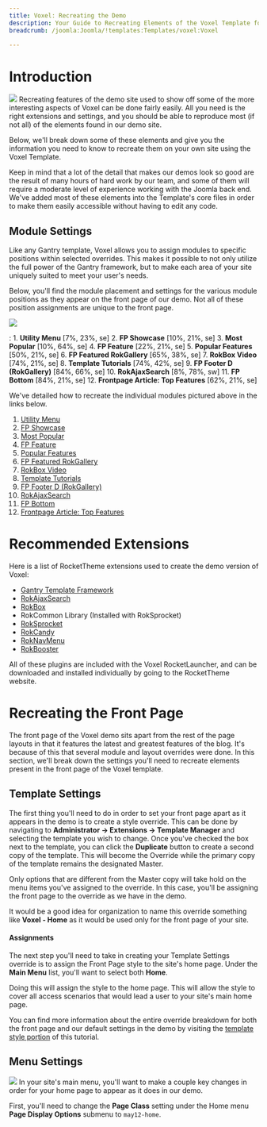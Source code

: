 ```yaml
---
title: Voxel: Recreating the Demo
description: Your Guide to Recreating Elements of the Voxel Template for Joomla
breadcrumb: /joomla:Joomla/!templates:Templates/voxel:Voxel

---
```


Introduction
=====
![][voxel2]
Recreating features of the demo site used to show off some of the more interesting aspects of Voxel can be done fairly easily. All you need is the right extensions and settings, and you should be able to reproduce most (if not all) of the elements found in our demo site. 

Below, we'll break down some of these elements and give you the information you need to know to recreate them on your own site using the Voxel Template.

Keep in mind that a lot of the detail that makes our demos look so good are the result of many hours of hard work by our team, and some of them will require a moderate level of experience working with the Joomla back end. We've added most of these elements into the Template's core files in order to make them easily accessible without having to edit any code.

Module Settings
-----
Like any Gantry template, Voxel allows you to assign modules to specific positions within selected overrides. This makes it possible to not only utilize the full power of the Gantry framework, but to make each area of your site uniquely suited to meet your user's needs.

Below, you'll find the module placement and settings for the various module positions as they appear on the front page of our demo. Not all of these position assignments are unique to the front page.

![][Voxel]

:   1. **Utility Menu**  [7%, 23%, se]
    2. **FP Showcase**  [10%, 21%, se]
    3. **Most Popular**  [10%, 64%, se]
    4. **FP Feature**  [22%, 21%, se]
    5. **Popular Features**  [50%, 21%, se]
    6. **FP Featured RokGallery**  [65%, 38%, se]
    7. **RokBox Video**  [74%, 21%, se]
    8. **Template Tutorials**  [74%, 42%, se]
    9. **FP Footer D (RokGallery)**  [84%, 66%, se]
    10. **RokAjaxSearch**  [8%, 78%, sw]
    11. **FP Bottom**  [84%, 21%, se]
    12. **Frontpage Article: Top Features** [62%, 21%, se]

We've detailed how to recreate the individual modules pictured above in the links below.

1. [Utility Menu][module1]
2. [FP Showcase][module2]
3. [Most Popular][module3]
4. [FP Feature][module4]
5. [Popular Features][module5]
6. [FP Featured RokGallery][module6]
7. [RokBox Video][module7]
8. [Template Tutorials][module8]
9. [FP Footer D (RokGallery)][module9]
10. [RokAjaxSearch][module10]
11. [FP Bottom][module11]
12. [Frontpage Article: Top Features][module12]

Recommended Extensions
=====
Here is a list of RocketTheme extensions used to create the demo version of Voxel:

* [Gantry Template Framework][gantry]
* [RokAjaxSearch][rokajaxsearch]
* [RokBox][rokbox]
* RokCommon Library (Installed with RokSprocket)
* [RokSprocket][roksprocket]
* [RokCandy][rokcandy]
* [RokNavMenu][roknavmenu]
* [RokBooster][rokbooster]

All of these plugins are included with the Voxel RocketLauncher, and can be downloaded and installed individually by going to the RocketTheme website.

Recreating the Front Page
=====
The front page of the Voxel demo sits apart from the rest of the page layouts in that it features the latest and greatest features of the blog. It's because of this that several module and layout overrides were done. In this section, we'll break down the settings you'll need to recreate elements present in the front page of the Voxel template.

Template Settings
-----
The first thing you'll need to do in order to set your front page apart as it appears in the demo is to create a style override. This can be done by navigating to **Administrator -> Extensions -> Template Manager** and selecting the template you wish to change.  Once you've checked the box next to the template, you can click the **Duplicate** button to create a second copy of the template. This will become the Override while the primary copy of the template remains the designated Master.

Only options that are different from the Master copy will take hold on the menu items you've assigned to the override. In this case, you'll be assigning the front page to the override as we have in the demo.

It would be a good idea for organization to name this override something like **Voxel - Home** as it would be used only for the front page of your site.

#### Assignments
The next step you'll need to take in creating your Template Settings override is to assign the Front Page style to the site's home page. Under the **Main Menu** list, you'll want to select both **Home**.

Doing this will assign the style to the home page. This will allow the style to cover all access scenarios that would lead a user to your site's main home page.

You can find more information about the entire override breakdown for both the front page and our default settings in the demo by visiting the [template style portion][demooverride] of this tutorial.

Menu Settings
-----
![][mainmenu]
In your site's main menu, you'll want to make a couple key changes in order for your home page to appear as it does in our demo.

First, you'll need to change the **Page Class** setting under the Home menu **Page Display Options** submenu to `may12-home`.

[gantry]: http://gantry-framework.org/download
[rokajaxsearch]: http://www.rockettheme.com/extensions-joomla/rokajaxsearch
[rokbox]: http://www.rockettheme.com/extensions-joomla/rokbox
[roksprocket]: http://www.rockettheme.com/extensions-joomla/roksprocket
[voxel]: assets/voxel.jpeg
[voxel2]: assets/voxel2.jpeg
[demooverride]: demo_override.md
[roknavmenu]: http://www.rockettheme.com/extensions-joomla/roknavmenu
[rokbooster]: http://www.rockettheme.com/extensions-joomla/rokbooster
[rokcandy]: http://www.rockettheme.com/extensions-joomla/rokcandy
[module1]: demo_module_1.md
[module2]: demo_module_2.md
[module3]: demo_module_3.md
[module4]: demo_module_4.md
[module5]: demo_module_5.md
[module6]: demo_module_6.md
[module7]: demo_module_7.md
[module8]: demo_module_8.md
[module9]: demo_module_9.md
[module10]: demo_module_10.md
[module11]: demo_module_11.md
[module12]: demo_module_12.md
[module13]: demo_module_13.md
[module14]: demo_module_14.md
[module15]: demo_module_15.md
[mainmenu]: assets/menu_1.jpg
[icons]: http://fortawesome.github.io/Font-Awesome/icons/
[article]: assets/article.jpg